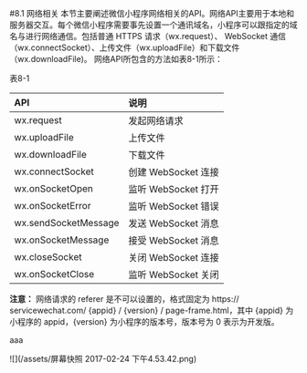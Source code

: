 #8.1 网络相关
本节主要阐述微信小程序网络相关的API。网络API主要用于本地和服务器交互。每个微信小程序需要事先设置一个通讯域名，小程序可以跟指定的域名与进行网络通信。包括普通 HTTPS 请求（wx.request）、 WebSocket 通信（wx.connectSocket）、上传文件（wx.uploadFile）和下载文件（wx.downloadFile)。
网络API所包含的方法如表8-1所示：

表8-1

| API | 说明 |
| :--- | :--- |
| wx.request | 发起网络请求 |
| wx.uploadFile | 上传文件 |
| wx.downloadFile | 下载文件 |
| wx.connectSocket | 创建 WebSocket 连接 |
| wx.onSocketOpen | 监听 WebSocket 打开 |
| wx.onSocketError | 监听 WebSocket 错误 |
| wx.sendSocketMessage | 发送 WebSocket 消息 |
| wx.onSocketMessage | 接受 WebSocket 消息 |
| wx.closeSocket | 关闭 WebSocket 连接 |
| wx.onSocketClose | 监听 WebSocket 关闭 |

**注意：**
网络请求的 referer 是不可以设置的，格式固定为 https:// servicewechat.com/ {appid} / {version} / page-frame.html，其中 {appid} 为小程序的 appid，{version} 为小程序的版本号，版本号为 0 表示为开发版。

aaa

![](/assets/屏幕快照 2017-02-24 下午4.53.42.png)






